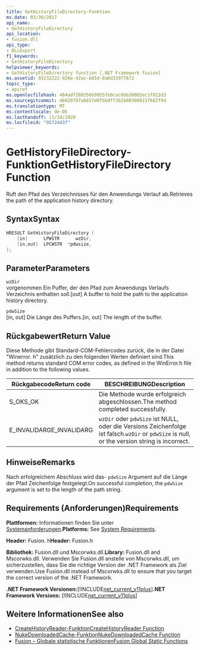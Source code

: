 ```yaml
---
title: GetHistoryFileDirectory-Funktion
ms.date: 03/30/2017
api_name:
- GetHistoryFileDirectory
api_location:
- fusion.dll
api_type:
- DLLExport
f1_keywords:
- GetHistoryFileDirectory
helpviewer_keywords:
- GetHistoryFileDirectory function [.NET Framework fusion]
ms.assetid: 93232222-926e-42ac-b85d-8a6d33977672
topic_type:
- apiref
ms.openlocfilehash: 484adf288356b9955fe0cac0bb30002ec1f012d3
ms.sourcegitcommit: d8020797a6657d0fbbdff362b80300815f682f94
ms.translationtype: MT
ms.contentlocale: de-DE
ms.lasthandoff: 11/24/2020
ms.locfileid: "95724437"
---
```

# <a name="gethistoryfiledirectory-function"></a><span data-ttu-id="2d470-102">GetHistoryFileDirectory-Funktion</span><span class="sxs-lookup"><span data-stu-id="2d470-102">GetHistoryFileDirectory Function</span></span>

<span data-ttu-id="2d470-103">Ruft den Pfad des Verzeichnisses für den Anwendungs Verlauf ab.</span><span class="sxs-lookup"><span data-stu-id="2d470-103">Retrieves the path of the application history directory.</span></span>  
  
## <a name="syntax"></a><span data-ttu-id="2d470-104">Syntax</span><span class="sxs-lookup"><span data-stu-id="2d470-104">Syntax</span></span>  
  
```cpp  
HRESULT GetHistoryFileDirectory (  
    [in]      LPWSTR      wzDir,  
    [in,out]  LPCWSTR  *pdwsize,  
);  
```  
  
## <a name="parameters"></a><span data-ttu-id="2d470-105">Parameter</span><span class="sxs-lookup"><span data-stu-id="2d470-105">Parameters</span></span>  

 `wzDir`  
 <span data-ttu-id="2d470-106">vorgenommen Ein Puffer, der den Pfad zum Anwendungs Verlaufs Verzeichnis enthalten soll.</span><span class="sxs-lookup"><span data-stu-id="2d470-106">[out] A buffer to hold the path to the application history directory.</span></span>  
  
 `pdwSize`  
 <span data-ttu-id="2d470-107">[in, out] Die Länge des Puffers.</span><span class="sxs-lookup"><span data-stu-id="2d470-107">[in, out] The length of the buffer.</span></span>  
  
## <a name="return-value"></a><span data-ttu-id="2d470-108">Rückgabewert</span><span class="sxs-lookup"><span data-stu-id="2d470-108">Return Value</span></span>  

 <span data-ttu-id="2d470-109">Diese Methode gibt Standard-COM-Fehlercodes zurück, die in der Datei "Winerror. h" zusätzlich zu den folgenden Werten definiert sind.</span><span class="sxs-lookup"><span data-stu-id="2d470-109">This method returns standard COM error codes, as defined in the WinError.h file in addition to the following values.</span></span>  
  
|<span data-ttu-id="2d470-110">Rückgabecode</span><span class="sxs-lookup"><span data-stu-id="2d470-110">Return code</span></span>|<span data-ttu-id="2d470-111">BESCHREIBUNG</span><span class="sxs-lookup"><span data-stu-id="2d470-111">Description</span></span>|  
|-----------------|-----------------|  
|<span data-ttu-id="2d470-112">S_OK</span><span class="sxs-lookup"><span data-stu-id="2d470-112">S_OK</span></span>|<span data-ttu-id="2d470-113">Die Methode wurde erfolgreich abgeschlossen.</span><span class="sxs-lookup"><span data-stu-id="2d470-113">The method completed successfully.</span></span>|  
|<span data-ttu-id="2d470-114">E_INVALIDARG</span><span class="sxs-lookup"><span data-stu-id="2d470-114">E_INVALIDARG</span></span>|<span data-ttu-id="2d470-115">`wzDir` oder `pdwSize` ist NULL, oder die Versions Zeichenfolge ist falsch.</span><span class="sxs-lookup"><span data-stu-id="2d470-115">`wzDir` or `pdwSize` is null, or the version string is incorrect.</span></span>|  
  
## <a name="remarks"></a><span data-ttu-id="2d470-116">Hinweise</span><span class="sxs-lookup"><span data-stu-id="2d470-116">Remarks</span></span>  

 <span data-ttu-id="2d470-117">Nach erfolgreichem Abschluss wird das- `pdwSize` Argument auf die Länge der Pfad Zeichenfolge festgelegt.</span><span class="sxs-lookup"><span data-stu-id="2d470-117">On successful completion, the `pdwSize` argument is set to the length of the path string.</span></span>  
  
## <a name="requirements"></a><span data-ttu-id="2d470-118">Requirements (Anforderungen)</span><span class="sxs-lookup"><span data-stu-id="2d470-118">Requirements</span></span>  

 <span data-ttu-id="2d470-119">**Plattformen:** Informationen finden Sie unter [Systemanforderungen](../../get-started/system-requirements.md).</span><span class="sxs-lookup"><span data-stu-id="2d470-119">**Platforms:** See [System Requirements](../../get-started/system-requirements.md).</span></span>  
  
 <span data-ttu-id="2d470-120">**Header:** Fusion. h</span><span class="sxs-lookup"><span data-stu-id="2d470-120">**Header:** Fusion.h</span></span>  
  
 <span data-ttu-id="2d470-121">**Bibliothek:** Fusion.dll und Mscorwks.dll.</span><span class="sxs-lookup"><span data-stu-id="2d470-121">**Library:** Fusion.dll and Mscorwks.dll.</span></span> <span data-ttu-id="2d470-122">Verwenden Sie Fusion.dll anstelle von Mscorwks.dll, um sicherzustellen, dass Sie die richtige Version der .NET Framework als Ziel verwenden.</span><span class="sxs-lookup"><span data-stu-id="2d470-122">Use Fusion.dll instead of Mscorwks.dll to ensure that you target the correct version of the .NET Framework.</span></span>  
  
 <span data-ttu-id="2d470-123">**.NET Framework Versionen:**[!INCLUDE[net_current_v11plus](../../../../includes/net-current-v11plus-md.md)]</span><span class="sxs-lookup"><span data-stu-id="2d470-123">**.NET Framework Versions:** [!INCLUDE[net_current_v11plus](../../../../includes/net-current-v11plus-md.md)]</span></span>  
  
## <a name="see-also"></a><span data-ttu-id="2d470-124">Weitere Informationen</span><span class="sxs-lookup"><span data-stu-id="2d470-124">See also</span></span>

- [<span data-ttu-id="2d470-125">CreateHistoryReader-Funktion</span><span class="sxs-lookup"><span data-stu-id="2d470-125">CreateHistoryReader Function</span></span>](createhistoryreader-function.md)
- [<span data-ttu-id="2d470-126">NukeDownloadedCache-Funktion</span><span class="sxs-lookup"><span data-stu-id="2d470-126">NukeDownloadedCache Function</span></span>](nukedownloadedcache-function.md)
- [<span data-ttu-id="2d470-127">Fusion – Globale statistische Funktionen</span><span class="sxs-lookup"><span data-stu-id="2d470-127">Fusion Global Static Functions</span></span>](fusion-global-static-functions.md)
